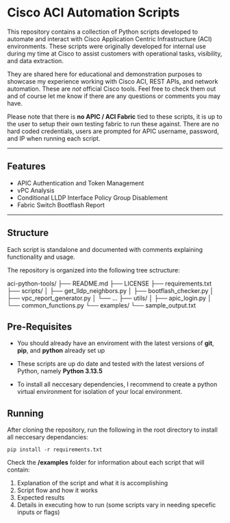 # Cisco ACI Automation Scripts

This repository contains a collection of Python scripts developed to automate and interact with Cisco Application Centric Infrastructure (ACI) environments. These scripts were originally developed for internal use during my time at Cisco to assist customers with operational tasks, visibility, and data extraction.

They are shared here for educational and demonstration purposes to showcase my experience working with Cisco ACI, REST APIs, and network automation. These are *not* official Cisco tools. Feel free to check them out and of course let me know if there are any questions or comments you may have.

Please note that there is **no APIC / ACI Fabric** tied to these scripts, it is up to the user to setup their own testing fabric to run these against. There are no hard coded credentials, users are prompted for APIC username, password, and IP when running each script.

---

## Features

- APIC Authentication and Token Management
- vPC Analysis
- Conditional LLDP Interface Policy Group Disablement
- Fabric Switch Bootflash Report

---

## Structure

Each script is standalone and documented with comments explaining functionality and usage.

The repository is organized into the following tree sctructure:

aci-python-tools/
├── README.md
├── LICENSE
├── requirements.txt
├── scripts/
│   ├── get_lldp_neighbors.py
│   ├── bootflash_checker.py
│   ├── vpc_report_generator.py
│   └── ...
├── utils/
│   ├── apic_login.py
│   └── common_functions.py
└── examples/
    └── sample_output.txt

## Pre-Requisites

- You should already have an enviroment with the latest versions of **git**, **pip**, and **python** already set up

- These scripts are up do date and tested with the latest versions of Python, namely **Python 3.13.5**

- To install all neccesary dependencies, I recommend to create a python virtual environment for isolation of your local environment.

## Running

After cloning the repository, run the following in the root directory to install all neccesary dependancies:

`pip install -r requirements.txt`

Check the **/examples** folder for information about each script that will contain:

1. Explanation of the script and what it is accomplishing
2. Script flow and how it works
3. Expected results
4. Details in executing how to run (some scripts vary in needing specefic inputs or flags)

